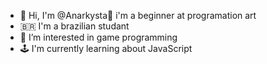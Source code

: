 - 👋 Hi, I'm @Anarkysta🌹 i'm a beginner at programation art
- 🇧🇷 I'm a brazilian studant
- 👀 I’m interested in game programming
- 🕹️ I'm currently learning about JavaScript

<!---
Anarkysta/Anarkysta is a ✨ special ✨ repository because its `README.md` (this file) appears on your GitHub profile.
You can click the Preview link to take a look at your changes.
--->

